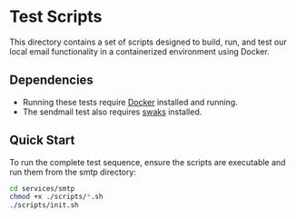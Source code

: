 # Test Scripts

This directory contains a set of scripts designed to build, run, and test our local email functionality in a containerized environment using Docker.


## Dependencies
- Running these tests require [Docker](https://www.docker.com/products/docker-desktop/) installed and running. 
- The sendmail test also requires [swaks](https://jetmore.org/john/code/swaks/installation.html) installed.

## Quick Start

To run the complete test sequence, ensure the scripts are executable and run them from the smtp directory:

```bash
cd services/smtp
chmod +x ./scripts/*.sh
./scripts/init.sh
```

